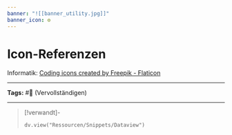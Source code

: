 ```yaml
---
banner: "![[banner_utility.jpg]]"
banner_icon: ⚙️
---
```


# Icon-Referenzen

Informatik: <a href="https://www.flaticon.com/free-icons/coding" title="coding icons">Coding icons created by Freepik - Flaticon</a>

---

**Tags:** #🙌  (Vervollständigen)

---

> [!verwandt]-
> ```dataviewjs
> dv.view("Ressourcen/Snippets/Dataview")
> ```